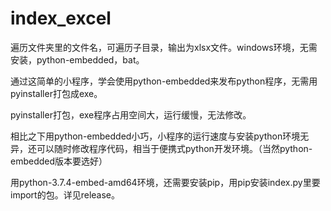 # index_excel
遍历文件夹里的文件名，可遍历子目录，输出为xlsx文件。windows环境，无需安装，python-embedded，bat。

通过这简单的小程序，学会使用python-embedded来发布python程序，无需用pyinstaller打包成exe。

pyinstaller打包，exe程序占用空间大，运行缓慢，无法修改。

相比之下用python-embedded小巧，小程序的运行速度与安装python环境无异，还可以随时修改程序代码，相当于便携式python开发环境。（当然python-embedded版本要选好）

用python-3.7.4-embed-amd64环境，还需要安装pip，用pip安装index.py里要import的包。详见release。




